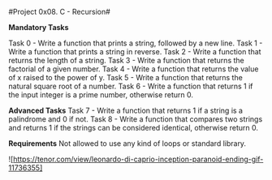 #Project 0x08. C - Recursion#

**Mandatory Tasks**

Task 0 - Write a function that prints a string, followed by a new line.
Task 1 - Write a function that prints a string in reverse.
Task 2 - Write a function that returns the length of a string.
Task 3 - Write a function that returns the factorial of a given number.
Task 4 - Write a function that returns the value of x raised to the power of y.
Task 5 - Write a function that returns the natural square root of a number.
Task 6 - Write a function that returns 1 if the input integer is a prime number, otherwise return 0.

**Advanced Tasks**
Task 7 - Write a function that returns 1 if a string is a palindrome and 0 if not.
Task 8 - Write a function that compares two strings and returns 1 if the strings can be considered identical, otherwise return 0.

**Requirements**
Not allowed to use any kind of loops or standard library.

![https://tenor.com/view/leonardo-di-caprio-inception-paranoid-ending-gif-11736355]